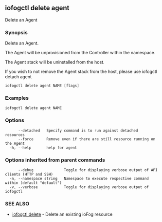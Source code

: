 ## iofogctl delete agent

Delete an Agent

### Synopsis

Delete an Agent.

The Agent will be unprovisioned from the Controller within the namespace.

The Agent stack will be uninstalled from the host.

If you wish to not remove the Agent stack from the host, please use iofogctl detach agent

```
iofogctl delete agent NAME [flags]
```

### Examples

```
iofogctl delete agent NAME
```

### Options

```
      --detached   Specify command is to run against detached resources
      --force      Remove even if there are still resource running on the Agent
  -h, --help       help for agent
```

### Options inherited from parent commands

```
      --debug              Toggle for displaying verbose output of API clients (HTTP and SSH)
  -n, --namespace string   Namespace to execute respective command within (default "default")
  -v, --verbose            Toggle for displaying verbose output of iofogctl
```

### SEE ALSO

* [iofogctl delete](iofogctl_delete.md)	 - Delete an existing ioFog resource


